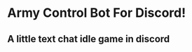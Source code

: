 # Army Control Bot For Discord!
## A little text chat idle game in discord

<im  style="border: red" src="https://cdn.discordapp.com/attachments/766586576230154273/1012581485166985246/unknown.png">